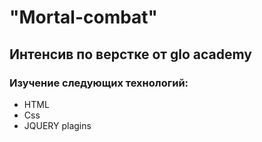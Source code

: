 # "Mortal-combat" 
## Интенсив по верстке от glo academy
### Изучение следующих технологий:
- HTML
- Css
- JQUERY plagins
